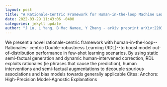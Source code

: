 ```yaml
--- 
layout: post 
title: "A Rationale-Centric Framework for Human-in-the-loop Machine Learning" 
date: 2022-03-29 11:43:06 -0400 
categories: jekyll update 
author: "J Lu, L Yang, B Mac Namee, Y Zhang - arXiv preprint arXiv:2203.12918, 2022" 
--- 
```

We present a novel rationale-centric framework with human-in-the-loop--Rationales- centric Double-robustness Learning (RDL)--to boost model out-of-distribution performance in few-shot learning scenarios. By using static semi-factual generation and dynamic human-intervened correction, RDL exploits rationales (ie phrases that cause the prediction), human interventions and semi-factual augmentations to decouple spurious associations and bias models towards generally applicable Cites: Anchors: High-Precision Model-Agnostic Explanations